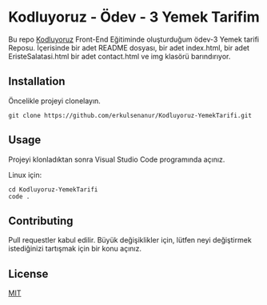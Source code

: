 

# Kodluyoruz - Ödev - 3 Yemek Tarifim
Bu repo [Kodluyoruz](https://www.kodluyoruz.org/) Front-End Eğitiminde oluşturduğum ödev-3 Yemek tarifi Reposu. İçerisinde bir adet README dosyası, bir adet index.html, bir adet EristeSalatasi.html bir adet contact.html ve img klasörü barındırıyor.

## Installation
Öncelikle projeyi clonelayın.
```
git clone https://github.com/erkulsenanur/Kodluyoruz-YemekTarifi.git
```

## Usage
Projeyi klonladıktan sonra Visual Studio Code programında açınız.

Linux için:
```
cd Kodluyoruz-YemekTarifi
code .
```

## Contributing
Pull requestler kabul edilir. Büyük değişiklikler için, lütfen neyi değiştirmek istediğinizi tartışmak için bir konu açınız.

## License
[MIT](https://choosealicense.com/licenses/mit/)
